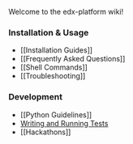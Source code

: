 Welcome to the edx-platform wiki!

### Installation & Usage

* [[Installation Guides]]
* [[Frequently Asked Questions]]
* [[Shell Commands]]
* [[Troubleshooting]]

### Development

* [[Python Guidelines]]
* [Writing and Running Tests](https://github.com/edx/edx-platform/blob/master/doc/testing.md)
* [[Hackathons]]